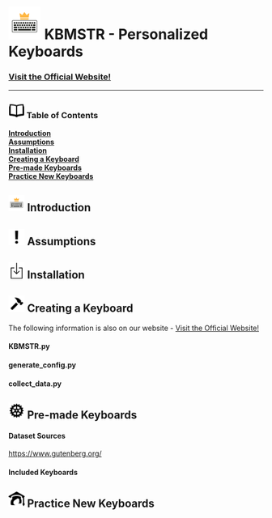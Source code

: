 # <img src="docs/images/KBMSTR_logo.png" alt="KBMSTR Logo" height="64"> KBMSTR - Personalized Keyboards
### [Visit the Official Website!](href)
<hr>

### <img src="docs/images/book.png" alt="Book Icon" height="32"> Table of Contents
**[Introduction](#introduction)**<br>
**[Assumptions](#assumptions)**<br>
**[Installation](#installation)**<br>
**[Creating a Keyboard](#creating-a-keyboard)**<br>
**[Pre-made Keyboards](#pre-made-keyboards)**<br>
**[Practice New Keyboards](#practice-new-keyboards)**<br>

## <img src="docs/images/KBMSTR_logo.png" alt="KBMSTR Logo" height="32"> Introduction

## <img src="docs/images/exclaim.png" alt="Exlaimation Mark Icon" height="32"> Assumptions

## <img src="docs/images/download.png" alt="Download Icon" height="32"> Installation

## <img src="docs/images/create.png" alt="Hammer Icon" height="32"> Creating a Keyboard
The following information is also on our website - [Visit the Official Website!](href)
#### KBMSTR.py
#### generate_config.py
#### collect_data.py

## <img src="docs/images/gear.png" alt="Gear Icon" height="32"> Pre-made Keyboards
#### Dataset Sources
https://www.gutenberg.org/
#### Included Keyboards

## <img src="docs/images/learn.png" alt="Student Icon" height="32"> Practice New Keyboards